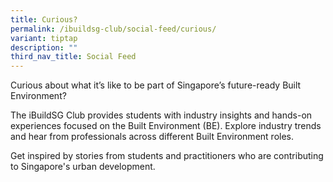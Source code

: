 ```yaml
---
title: Curious?
permalink: /ibuildsg-club/social-feed/curious/
variant: tiptap
description: ""
third_nav_title: Social Feed
---
```

<p>Curious about what it’s like to be part of Singapore’s future-ready Built
Environment?
<br>
</p>
<p>The iBuildSG Club provides students with industry insights and hands-on
experiences focused on the Built Environment (BE). Explore industry trends
and hear from professionals across different Built Environment roles.</p>
<p>Get inspired by stories from students and practitioners who are contributing
to Singapore's urban development.</p>